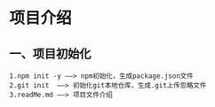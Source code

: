 # 项目介绍
  ## 一、项目初始化
    1.npm init -y ——> npm初始化，生成package.json文件
    2.git init  ——> 初始化git本地仓库，生成.git上传忽略文件
    3.readMe.md ——> 项目文件介绍
    